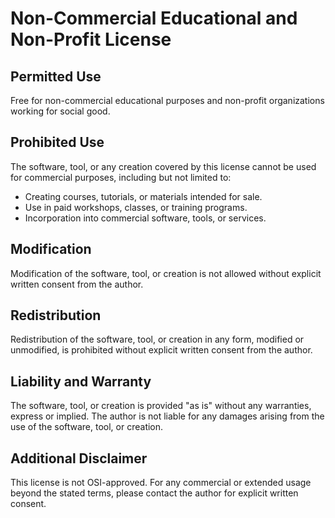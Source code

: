 # Non-Commercial Educational and Non-Profit License

## Permitted Use

Free for non-commercial educational purposes and non-profit organizations working for social good.

## Prohibited Use

The software, tool, or any creation covered by this license cannot be used for commercial purposes, including but not limited to:

- Creating courses, tutorials, or materials intended for sale.
- Use in paid workshops, classes, or training programs.
- Incorporation into commercial software, tools, or services.

## Modification

Modification of the software, tool, or creation is not allowed without explicit written consent from the author.

## Redistribution

Redistribution of the software, tool, or creation in any form, modified or unmodified, is prohibited without explicit written consent from the author.

## Liability and Warranty

The software, tool, or creation is provided "as is" without any warranties, express or implied. The author is not liable for any damages arising from the use of the software, tool, or creation.

## Additional Disclaimer

This license is not OSI-approved. For any commercial or extended usage beyond the stated terms, please contact the author for explicit written consent.